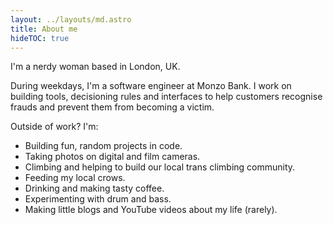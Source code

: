 ```yaml
---
layout: ../layouts/md.astro
title: About me
hideTOC: true
---
```


I'm a nerdy woman based in London, UK.

During weekdays, I'm a software engineer at Monzo Bank. I work on building
tools, decisioning rules and interfaces to help customers recognise frauds and
prevent them from becoming a victim.

Outside of work? I'm:

- Building fun, random projects in code.
- Taking photos on digital and film cameras.
- Climbing and helping to build our local trans climbing community.
- Feeding my local crows.
- Drinking and making tasty coffee.
- Experimenting with drum and bass.
- Making little blogs and YouTube videos about my life (rarely).
